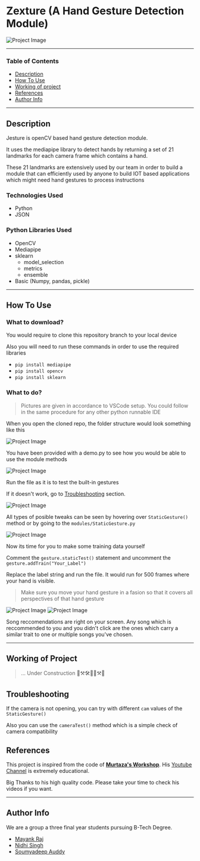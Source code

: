 # Zexture (A Hand Gesture Detection Module)

![Project Image](https://i.imgur.com/dbYOsSO.png)

---

### Table of Contents

- [Description](#description)
- [How To Use](#how-to-use)
- [Working of project](#working-of-project)
- [References](#references)
- [Author Info](#author-info)

---

## Description

Jesture is openCV based hand gesture detection module. 

It uses the mediapipe library to detect hands by returning a set of 21 landmarks for each camera frame which contains a hand.

These 21 landmarks are extensively used by our team in order to build a module that can efficiently used by anyone to build IOT based applications which might need hand gestures to process instructions

### Technologies Used

- Python
- JSON

### Python Libraries Used

* OpenCV
* Mediapipe
* sklearn 
    - model_selection
    - metrics
    - ensemble
* Basic (Numpy, pandas, pickle)

---

## How To Use

### What to download?

You would require to clone this repository branch to your local device

Also you will need to run these commands in order to use the required libraries
- `pip install mediapipe`
- `pip install opencv`
- `pip install sklearn`

### What to do?

> Pictures are given in accordance to VSCode setup. You could follow in the same procedure for any other python runnable IDE

When you open the cloned repo, the folder structure would look something like this

![Project Image](https://i.imgur.com/22ngBXe.jpg)

You have been provided with a demo.py to see how you would be able to use the module methods

![Project Image](https://i.imgur.com/Esg8ezs.jpeg)

Run the file as it is to test the built-in gestures

If it doesn't work, go to [Troubleshooting](#working-of-project) section.

![Project Image](https://i.imgur.com/2lrQufa.jpg)

All types of posible tweaks can be seen by hovering over `StaticGesture()` method or by going to the `modules/StaticGesture.py`

![Project Image](https://i.imgur.com/yPol8rG.jpg)

Now its time for you to make some training data yourself

Comment the `gesture.staticTest()` statement and uncomment the `gesture.addTrain("Your_Label")`

Replace the label string and run the file. It would run for 500 frames where your hand is visible.
> Make sure you move your hand gesture in a fasion so that it covers all perspectives of that hand gesture 

![Project Image](https://i.imgur.com/zXwSrg6.jpg)
![Project Image](https://i.imgur.com/lbI1dSh.jpg)

Song reccomendations are right on your screen. Any song which is reccommended to you and you didn't click are the ones which carry a similar trait to one or multiple songs you've chosen.

---

## Working of Project

> ... Under Construction 🔨⚒🛠🚧🚧⚒🔨

## Troubleshooting

If the camera is not opening, you can try with different `cam` values of the `StaticGesture()`

Also you can use the `cameraTest()` method which is a simple check of camera compatibility


## References

This project is inspired from the code of [**Murtaza's Workshop**](https://www.youtube.com/watch?v=NZde8Xt78Iw&t). His [Youtube Channel](https://www.youtube.com/channel/UCYUjYU5FveRAscQ8V21w81A) is extremely educational.

Big Thanks to his high quality code. Please take your time to check his videos if you want.

---

## Author Info

We are a group a three final year students pursuing B-Tech Degree.
- [Mayank Raj](https://www.linkedin.com/in/mayank-raj-2b51a3178/)
- [Nidhi Singh](https://www.linkedin.com/in/nidhisingh2010/)
- [Soumyadeep Auddy](https://www.linkedin.com/in/soumyadeep-auddy-270a89141/)
